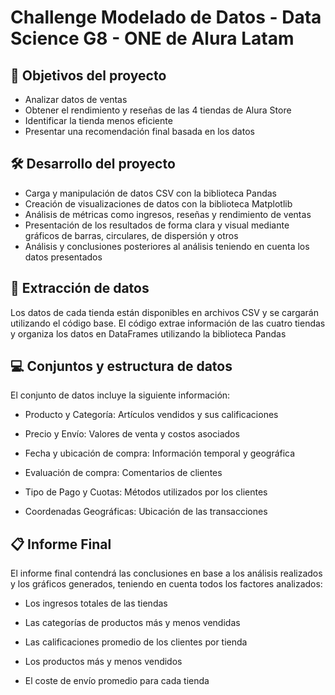 # Challenge Modelado de Datos - Data Science  G8 - ONE de Alura Latam

## :brain: Objetivos del proyecto

- Analizar datos de ventas
- Obtener el rendimiento y reseñas de las 4 tiendas de Alura Store 
- Identificar la tienda menos eficiente 
- Presentar una recomendación final basada en los datos

## :hammer_and_wrench: Desarrollo del proyecto

  - Carga y manipulación de datos CSV con la biblioteca Pandas
  - Creación de visualizaciones de datos con la biblioteca Matplotlib
  - Análisis de métricas como ingresos, reseñas y rendimiento de ventas
  - Presentación de los resultados de forma clara y visual mediante gráficos de barras, circulares, de dispersión y otros
  - Análisis y conclusiones posteriores al análisis teniendo en cuenta los datos presentados
 
  ## :memo: Extracción de datos

   Los datos de cada tienda están disponibles en archivos CSV y se cargarán utilizando el código base.
  El código extrae información de las cuatro tiendas y organiza los datos en DataFrames utilizando la biblioteca Pandas

   ## :computer: Conjuntos y estructura de datos

  El conjunto de datos incluye la siguiente información:

  - Producto y Categoría: Artículos vendidos y sus calificaciones

  - Precio y Envío: Valores de venta y costos asociados

  - Fecha y ubicación de compra: Información temporal y geográfica

  - Evaluación de compra: Comentarios de clientes

  - Tipo de Pago y Cuotas: Métodos utilizados por los clientes

  - Coordenadas Geográficas: Ubicación de las transacciones
 
  ## :clipboard: Informe Final

   El informe final contendrá las conclusiones en base a los análisis realizados y los gráficos generados, teniendo en cuenta todos los factores analizados:

  - Los ingresos totales de las tiendas

  - Las categorías de productos más y menos vendidas

  - Las calificaciones promedio de los clientes por tienda

  - Los productos más y menos vendidos

  - El coste de envío promedio para cada tienda

    

  
 
  


  
